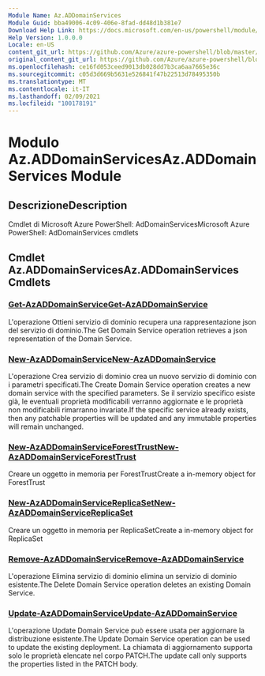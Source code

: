 ```yaml
---
Module Name: Az.ADDomainServices
Module Guid: bba49006-4c09-406e-8fad-dd48d1b381e7
Download Help Link: https://docs.microsoft.com/en-us/powershell/module/az.addomainservices
Help Version: 1.0.0.0
Locale: en-US
content_git_url: https://github.com/Azure/azure-powershell/blob/master/src/ADDomainServices/help/Az.ADDomainServices.md
original_content_git_url: https://github.com/Azure/azure-powershell/blob/master/src/ADDomainServices/help/Az.ADDomainServices.md
ms.openlocfilehash: ce16fd053ceed9013db028dd7b3ca6aa7665e36c
ms.sourcegitcommit: c05d3d669b5631e526841f47b22513d78495350b
ms.translationtype: MT
ms.contentlocale: it-IT
ms.lasthandoff: 02/09/2021
ms.locfileid: "100178191"
---
```

# <span data-ttu-id="2a298-101">Modulo Az.ADDomainServices</span><span class="sxs-lookup"><span data-stu-id="2a298-101">Az.ADDomainServices Module</span></span>
## <span data-ttu-id="2a298-102">Descrizione</span><span class="sxs-lookup"><span data-stu-id="2a298-102">Description</span></span>
<span data-ttu-id="2a298-103">Cmdlet di Microsoft Azure PowerShell: AdDomainServices</span><span class="sxs-lookup"><span data-stu-id="2a298-103">Microsoft Azure PowerShell: AdDomainServices cmdlets</span></span>

## <span data-ttu-id="2a298-104">Cmdlet Az.ADDomainServices</span><span class="sxs-lookup"><span data-stu-id="2a298-104">Az.ADDomainServices Cmdlets</span></span>
### [<span data-ttu-id="2a298-105">Get-AzADDomainService</span><span class="sxs-lookup"><span data-stu-id="2a298-105">Get-AzADDomainService</span></span>](Get-AzADDomainService.md)
<span data-ttu-id="2a298-106">L'operazione Ottieni servizio di dominio recupera una rappresentazione json del servizio di dominio.</span><span class="sxs-lookup"><span data-stu-id="2a298-106">The Get Domain Service operation retrieves a json representation of the Domain Service.</span></span>

### [<span data-ttu-id="2a298-107">New-AzADDomainService</span><span class="sxs-lookup"><span data-stu-id="2a298-107">New-AzADDomainService</span></span>](New-AzADDomainService.md)
<span data-ttu-id="2a298-108">L'operazione Crea servizio di dominio crea un nuovo servizio di dominio con i parametri specificati.</span><span class="sxs-lookup"><span data-stu-id="2a298-108">The Create Domain Service operation creates a new domain service with the specified parameters.</span></span>
<span data-ttu-id="2a298-109">Se il servizio specifico esiste già, le eventuali proprietà modificabili verranno aggiornate e le proprietà non modificabili rimarranno invariate.</span><span class="sxs-lookup"><span data-stu-id="2a298-109">If the specific service already exists, then any patchable properties will be updated and any immutable properties will remain unchanged.</span></span>

### [<span data-ttu-id="2a298-110">New-AzADDomainServiceForestTrust</span><span class="sxs-lookup"><span data-stu-id="2a298-110">New-AzADDomainServiceForestTrust</span></span>](New-AzADDomainServiceForestTrust.md)
<span data-ttu-id="2a298-111">Creare un oggetto in memoria per ForestTrust</span><span class="sxs-lookup"><span data-stu-id="2a298-111">Create a in-memory object for ForestTrust</span></span>

### [<span data-ttu-id="2a298-112">New-AzADDomainServiceReplicaSet</span><span class="sxs-lookup"><span data-stu-id="2a298-112">New-AzADDomainServiceReplicaSet</span></span>](New-AzADDomainServiceReplicaSet.md)
<span data-ttu-id="2a298-113">Creare un oggetto in memoria per ReplicaSet</span><span class="sxs-lookup"><span data-stu-id="2a298-113">Create a in-memory object for ReplicaSet</span></span>

### [<span data-ttu-id="2a298-114">Remove-AzADDomainService</span><span class="sxs-lookup"><span data-stu-id="2a298-114">Remove-AzADDomainService</span></span>](Remove-AzADDomainService.md)
<span data-ttu-id="2a298-115">L'operazione Elimina servizio di dominio elimina un servizio di dominio esistente.</span><span class="sxs-lookup"><span data-stu-id="2a298-115">The Delete Domain Service operation deletes an existing Domain Service.</span></span>

### [<span data-ttu-id="2a298-116">Update-AzADDomainService</span><span class="sxs-lookup"><span data-stu-id="2a298-116">Update-AzADDomainService</span></span>](Update-AzADDomainService.md)
<span data-ttu-id="2a298-117">L'operazione Update Domain Service può essere usata per aggiornare la distribuzione esistente.</span><span class="sxs-lookup"><span data-stu-id="2a298-117">The Update Domain Service operation can be used to update the existing deployment.</span></span>
<span data-ttu-id="2a298-118">La chiamata di aggiornamento supporta solo le proprietà elencate nel corpo PATCH.</span><span class="sxs-lookup"><span data-stu-id="2a298-118">The update call only supports the properties listed in the PATCH body.</span></span>

